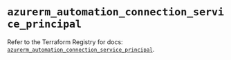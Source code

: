 # `azurerm_automation_connection_service_principal`

Refer to the Terraform Registry for docs: [`azurerm_automation_connection_service_principal`](https://registry.terraform.io/providers/hashicorp/azurerm/4.11.0/docs/resources/automation_connection_service_principal).
